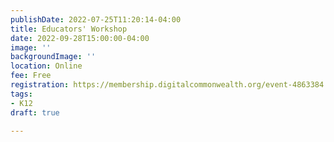 ```yaml
---
publishDate: 2022-07-25T11:20:14-04:00
title: Educators' Workshop
date: 2022-09-28T15:00:00-04:00
image: ''
backgroundImage: ''
location: Online
fee: Free
registration: https://membership.digitalcommonwealth.org/event-4863384
tags:
- K12
draft: true

---
```

